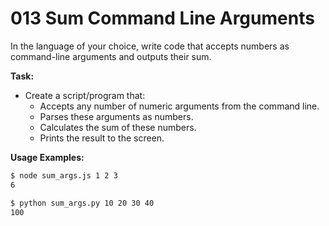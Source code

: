 # 013 Sum Command Line Arguments

In the language of your choice, write code that accepts numbers as command-line 
arguments and outputs their sum.

**Task:**

- Create a script/program that:
  - Accepts any number of numeric arguments from the command line.
  - Parses these arguments as numbers.
  - Calculates the sum of these numbers.
  - Prints the result to the screen.

**Usage Examples:**

```bash
$ node sum_args.js 1 2 3
6

$ python sum_args.py 10 20 30 40
100
```
